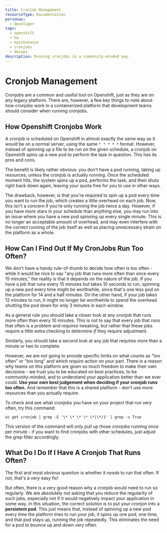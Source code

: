 ```yaml
---
title: Cronjob Management
resourceType: Documentation
personas: 
  - Developer
tags:
  - openshift
  - ha
  - maintenance
  - cronjobs
  - devops
description: Running cronjobs in a community-minded way.
---
```


# Cronjob Management

Cronjobs are a common and useful tool on Openshift, just as they are on any legacy platform. 
There are, however, a few key things to note about how cronjobs work in a containerized platform that development teams should consider when running cronjobs.

## How Openshift Cronjobs Work

A cronjob is scheduled on Openshift in almost exactly the same way as it would be on a normal server, using the same `* * * * *` format.
However, instead of spinning up a file to be run on the given schedule, a cronjob on Openshift spins up a new pod to perform the task in question.
This has its pros and cons. 

The benefit is likely rather obvious: you don't have a pod running, taking up resources, unless the cronjob is actually running.
Once the scheduled moment hits, the system spins up a pod, performs the task, and then shuts right back down again, leaving your quota free for you to use in other ways.

The drawback, however, is that you're required to spin up a pod every time you want to run the job, which creates a little overhead on each job.
Now, this isn't a concern if you're only running the job twice a day. 
However, if you have more stars in your schedule than anything else, you may run into an issue where you have a new pod spinning up every single minute.
This is no longer an acceptable amount of overhead, and may even interfere with the correct running of the job itself as well as placing unnecessary strain on the platform as a whole.

## How Can I Find Out If My CronJobs Run Too Often?

We don't have a handy rule-of-thumb to decide how often is too often - while it would be nice to say "any job that runs more often than once every 15 minutes," the reality is that it depends on the nature of the job.
If you have a job that runs every 15 minutes but takes 10 seconds to run, spinning up a new pod every time might be worthwhile, since that's one less pod on the platform for 14 and a half minutes.
On the other hand, if your job takes 12 minutes to run, it might no longer be worthwhile to spend the overhead shutting the pod down for only 3 minutes in each window.

As a general rule you should take a closer look at any cronjob that runs more often than every 10 minutes. 
This is not to say that every job that runs that often is a problem and *requires* tweaking, but rather that these jobs require a little extra checking to determine *if* they require adjustment.

Similarly, you should take a second look at any job that requires more than a minute or two to complete.

However, we are not going to provide specific limits on what counts as "too often" or "too long" and which *require* action on your part.
There is a reason why teams on this platform are given so much freedom to make their own decisions - we trust you to be educated on best practices, to be community-minded, and to understand your application better than we ever could.
**Use your own best judgement when deciding if your cronjob runs too often.**
And remember that this is a shared platform - don't use more resources than you actually require.

To check and see what cronjobs you have on your project that run very often, try this command:

`oc get cronjob | grep -E '\* \* \* \* \*|\*/1' | grep -v True`

This version of the command will only pull up those cronjobs running once per minute - if you want to find cronjobs with other schedules, just adjust the grep filter accordingly.

## What Do I Do If I Have A Cronjob That Runs Often?

The first and most obvious question is whether it *needs* to run that often. If not, that's a very easy fix!

But often, there is a very good reason why a cronjob would need to run so regularly. We are absolutely not asking that you reduce the regularity of such jobs, especially not if it would negatively impact your application in some way.
In this situation, the correct solution is to put your cronjon into a **persistent pod**. 
This just means that, instead of spinning up a new pod every time the platform tries to run your job, it spins up one pod, one time, and that pod stays up, running the job repeatedly.
This eliminates the need for a pod to bounce up and down very often.


